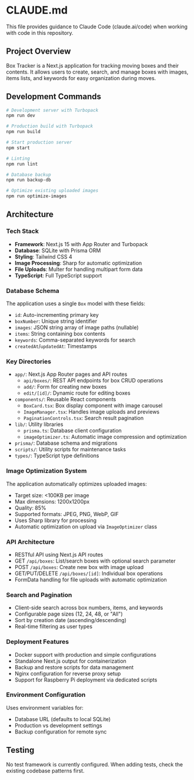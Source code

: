 # CLAUDE.md

This file provides guidance to Claude Code (claude.ai/code) when working with code in this repository.

## Project Overview

Box Tracker is a Next.js application for tracking moving boxes and their contents. It allows users to create, search, and manage boxes with images, items lists, and keywords for easy organization during moves.

## Development Commands

```bash
# Development server with Turbopack
npm run dev

# Production build with Turbopack
npm run build

# Start production server
npm start

# Linting
npm run lint

# Database backup
npm run backup-db

# Optimize existing uploaded images
npm run optimize-images
```

## Architecture

### Tech Stack
- **Framework**: Next.js 15 with App Router and Turbopack
- **Database**: SQLite with Prisma ORM
- **Styling**: Tailwind CSS 4
- **Image Processing**: Sharp for automatic optimization
- **File Uploads**: Multer for handling multipart form data
- **TypeScript**: Full TypeScript support

### Database Schema
The application uses a single `Box` model with these fields:
- `id`: Auto-incrementing primary key
- `boxNumber`: Unique string identifier
- `images`: JSON string array of image paths (nullable)
- `items`: String containing box contents
- `keywords`: Comma-separated keywords for search
- `createdAt`/`updatedAt`: Timestamps

### Key Directories

- `app/`: Next.js App Router pages and API routes
  - `api/boxes/`: REST API endpoints for box CRUD operations
  - `add/`: Form for creating new boxes
  - `edit/[id]/`: Dynamic route for editing boxes
- `components/`: Reusable React components
  - `BoxCard.tsx`: Box display component with image carousel
  - `ImageManager.tsx`: Handles image uploads and previews
  - `PaginationControls.tsx`: Search result pagination
- `lib/`: Utility libraries
  - `prisma.ts`: Database client configuration
  - `imageOptimizer.ts`: Automatic image compression and optimization
- `prisma/`: Database schema and migrations
- `scripts/`: Utility scripts for maintenance tasks
- `types/`: TypeScript type definitions

### Image Optimization System
The application automatically optimizes uploaded images:
- Target size: <100KB per image
- Max dimensions: 1200x1200px
- Quality: 85%
- Supported formats: JPEG, PNG, WebP, GIF
- Uses Sharp library for processing
- Automatic optimization on upload via `ImageOptimizer` class

### API Architecture
- RESTful API using Next.js API routes
- GET `/api/boxes`: List/search boxes with optional search parameter
- POST `/api/boxes`: Create new box with image upload
- GET/PUT/DELETE `/api/boxes/[id]`: Individual box operations
- FormData handling for file uploads with automatic optimization

### Search and Pagination
- Client-side search across box numbers, items, and keywords
- Configurable page sizes (12, 24, 48, or "All")
- Sort by creation date (ascending/descending)
- Real-time filtering as user types

### Deployment Features
- Docker support with production and simple configurations
- Standalone Next.js output for containerization
- Backup and restore scripts for data management
- Nginx configuration for reverse proxy setup
- Support for Raspberry Pi deployment via dedicated scripts

### Environment Configuration
Uses environment variables for:
- Database URL (defaults to local SQLite)
- Production vs development settings
- Backup configuration for remote sync

## Testing

No test framework is currently configured. When adding tests, check the existing codebase patterns first.